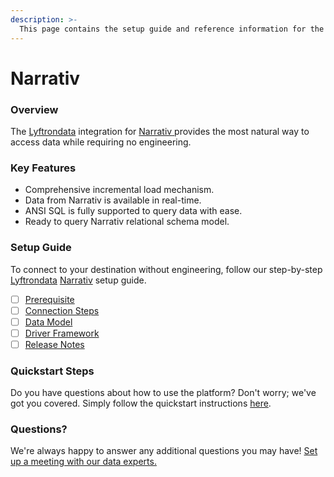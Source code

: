 ```yaml
---
description: >-
  This page contains the setup guide and reference information for the Narrativ source connector.
---
```


# Narrativ

### Overview

The [Lyftrondata](https://www.lyftrondata.com/) integration for [Narrativ](https://www.lyftrondata.com/integration/narrativ/)[ ](https://www.lyftrondata.com/integration/narrativ/)provides the most natural way to access data while requiring no engineering.

### Key Features

* Comprehensive incremental load mechanism.
* Data from Narrativ is available in real-time.&#x20;
* ANSI SQL is fully supported to query data with ease.
* Ready to query Narrativ relational schema model.

### Setup Guide

To connect to your destination without engineering, follow our step-by-step [Lyftrondata](https://www.lyftrondata.com/)  [Narrativ](https://www.lyftrondata.com/integration/narrativ/) setup guide.

* [ ] [Prerequisite](../../marketing-analytics/narrativ/prerequisite.md)
* [ ] [Connection Steps](../../marketing-analytics/narrativ/connection-steps.md)
* [ ] [Data Model](../../marketing-analytics/narrativ/data-model/)
* [ ] [Driver Framework](../../marketing-analytics/narrativ/driver-framework/)
* [ ] [Release Notes](../../marketing-analytics/narrativ/release-notes.md)

### Quickstart Steps

Do you have questions about how to use the platform? Don't worry; we've got you covered. Simply follow the quickstart instructions [here](../../../quickstart-steps.md).

### Questions? <a href="#questions" id="questions"></a>

We're always happy to answer any additional questions you may have! [Set up a meeting with our data experts.](https://www.lyftrondata.com/book-a-meeting/)

